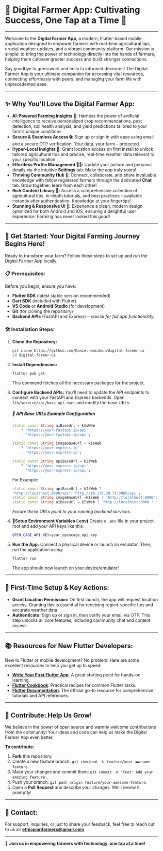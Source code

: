 # 🌾 Digital Farmer App: Cultivating Success, One Tap at a Time 🚀

---

Welcome to the **Digital Farmer App**, a modern, Flutter-based mobile application designed to empower farmers with real-time agricultural tips, crucial weather updates, and a vibrant community platform. Our mission is simple: to bring the power of technology directly into the hands of farmers, helping them cultivate greater success and build stronger connections.

Say goodbye to guesswork and hello to informed decisions! The Digital Farmer App is your ultimate companion for accessing vital resources, connecting effortlessly with peers, and managing your farm life with unprecedented ease.

---

## ✨ Why You'll Love the Digital Farmer App:
* **AI-Powered Farming Insights 🤖:** Harness the power of artificial intelligence to receive personalized crop recommendations, pest detection, soil health analysis, and yield predictions tailored to your farm’s unique conditions.
* **Secure & Seamless Access 🔒:** Sign up or sign in with ease using email and a secure OTP verification. Your data, your farm – protected.
* **Hyper-Local Insights 📍:** Grant location access on first install to unlock tailored agricultural tips and precise, real-time weather data relevant to your specific location.
* **Effortless Profile Management 🧑‍🌾:** Update your picture and personal details via the intuitive **Settings** tab. Make the app truly yours!
* **Thriving Community Hub 💬:** Connect, collaborate, and share invaluable knowledge with fellow registered farmers through the dedicated **Chat** tab. Grow together, learn from each other!
* **Rich Content Library 🌱:** Access a comprehensive collection of agricultural tips, in-depth tutorials, and best practices – available instantly after authentication. Knowledge at your fingertips!
* **Stunning & Responsive UI 🎨:** Experience a clean, modern design optimized for both Android and iOS, ensuring a delightful user experience. Farming has never looked this good!

---

## 🚀 Get Started: Your Digital Farming Journey Begins Here!

Ready to transform your farm? Follow these steps to set up and run the Digital Farmer App locally.

### 📋 Prerequisites:

Before you begin, ensure you have:

* **Flutter SDK** (latest stable version recommended)
* **Dart SDK** (included with Flutter)
* **VS Code** or **Android Studio** (for development)
* **Git** (for cloning the repository)
* **Backend APIs** (FastAPI and Express) – *crucial for full app functionality.*

### 🛠️ Installation Steps:

1.  **Clone the Repository:**
    ```bash
    git clone https://github.com/Daniel-wasihun/digital-farmer-ui
    cd digital-farmer-ui
    ```
2.  **Install Dependencies:**
    ```bash
    flutter pub get
    ```
    This command fetches all the necessary packages for the project.
3.  **Configure Backend APIs:**
        You'll need to update the API endpoints to connect with your FastAPI and Express backends. Open `lib/service/api/base_api.dart` and modify the base URLs:
    ##### 🔗 API Base URLs Example Configuration
    
    
    
    ```dart
    static const String aiBaseUrl = kIsWeb 
        ? 'https://your-fastapi-ip/api' 
        : 'https://your-fastapi-ip/api';
    
    static const String imageBaseUrl = kIsWeb 
        ? 'https://your-express-ip' 
        : 'https://your-express-ip';
    
    static const String apiBaseUrl = kIsWeb 
        ? 'https://your-express-ip/api' 
        : 'https://your-express-ip/api';
    
    ```
    
    For Example:
    
    ```dart
    static const String apiBaseUrl = kIsWeb ?                    
    'http://localhost:8000/api':'http://10.175.28.72:8000/api';
    static const String imageBaseUrl =kIsWeb ? 'http://localhost:8000':'http://10.175.28.72:8000';
    static const String aiBaseUrl = kIsWeb ? 'http://localhost:8000': 'http://10.175.28.72:7000';  
    
    ```
    *Ensure these URLs point to your running backend services.*
    
    
4.  **🔑Setup Environment Variables (.env)**
    Create a `.env` file in your project root and add your API keys like this:
    ```bash
    OPEN_CAGE_API_KEY=your_opencage_api_key
    ```

5.  **Run the App:**
    Connect a physical device or launch an emulator. Then, run the application using:
    ```bash
    flutter run
    ```
    The app should now launch on your device/emulator!

---

## 📲 First-Time Setup & Key Actions:

* **Grant Location Permission:** On first launch, the app will request location access. Granting this is essential for receiving region-specific tips and accurate weather data.
* **Authenticate:** Sign up or sign in, then verify your email via OTP. This step unlocks all core features, including community chat and content access.

---

## 📚 Resources for New Flutter Developers:

New to Flutter or mobile development? No problem! Here are some excellent resources to help you get up to speed:

* [**Write Your First Flutter App**](https://docs.flutter.dev/get-started/codelab): A great starting point for hands-on learning.
* [**Flutter Cookbook**](https://docs.flutter.dev/cookbook): Practical recipes for common Flutter tasks.
* [**Flutter Documentation**](https://docs.flutter.dev/): The official go-to resource for comprehensive tutorials and API references.

---

## 🤝 Contribute: Help Us Grow!

We believe in the power of open source and warmly welcome contributions from the community! Your ideas and code can help us make the Digital Farmer App even better.

**To contribute:**

1.  **Fork** this repository.
2.  Create a new feature branch: `git checkout -b feature/your-awesome-feature`.
3.  Make your changes and commit them: `git commit -m 'feat: Add your amazing feature'`.
4.  Push your branch: `git push origin feature/your-awesome-feature`.
5.  Open a **Pull Request** and describe your changes. We'll review it promptly!

---


## 📧 Contact:

For support, inquiries, or just to share your feedback, feel free to reach out to us at:
**ethiopianfarmers@gmail.com**

---

🌟 **Join us in empowering farmers with technology, one tap at a time!**
